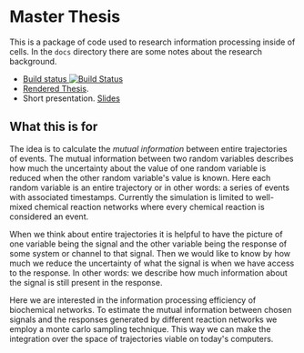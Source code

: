 # Master Thesis

This is a package of code used to research information processing inside of cells. In
the `docs` directory there are some notes about the research background.

- [Build status ![Build Status](https://travis-ci.com/manuel-rhdt/master-thesis.svg?branch=master)](https://travis-ci.com/manuel-rhdt/master-thesis)
- [Rendered Thesis](https://manuel-rhdt.github.io/master-thesis/).
- Short presentation. [Slides](https://manuel-rhdt.github.io/biomeeting-03-2020/)

## What this is for

The idea is to calculate the *mutual information* between entire trajectories of
events. The mutual information between two random variables describes how much the
uncertainty about the value of one random variable is reduced when the other random
variable's value is known. Here each random variable is an entire trajectory or in other
words: a series of events with associated timestamps. Currently the simulation is
limited to well-mixed chemical reaction networks where every chemical reaction is
considered an event.

When we think about entire trajectories it is helpful to have the picture of one
variable being the signal and the other variable being the response of some system or
channel to that signal. Then we would like to know by how much we reduce the uncertainty
of what the signal is when we have access to the response. In other words: we describe
how much information about the signal is still present in the response.

Here we are interested in the information processing efficiency of biochemical networks.
To estimate the mutual information between chosen signals and the responses generated by
different reaction networks we employ a monte carlo sampling technique. This way we can
make the integration over the space of trajectories viable on today's computers.

